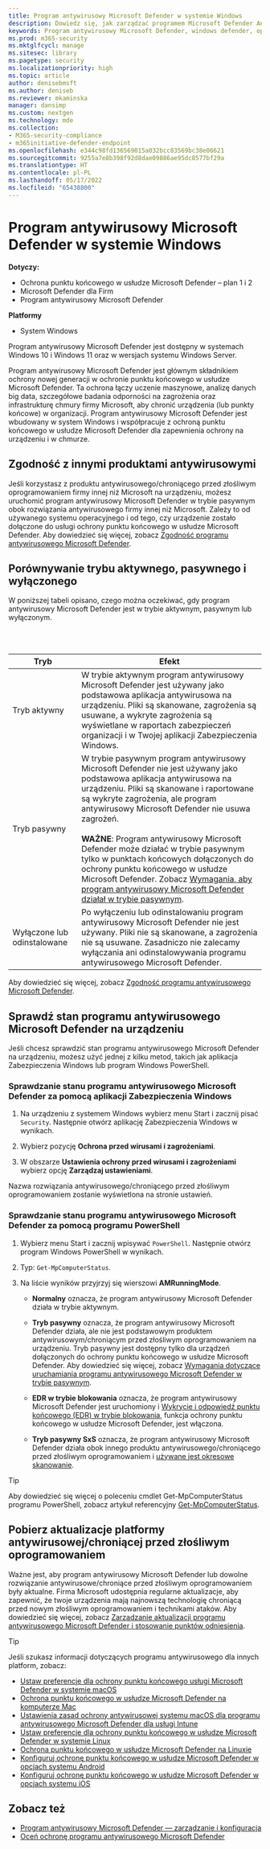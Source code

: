 ```yaml
---
title: Program antywirusowy Microsoft Defender w systemie Windows
description: Dowiedz się, jak zarządzać programem Microsoft Defender Antivirus, wbudowanej ochrony przed złośliwym oprogramowaniem i wirusami oraz jak go konfigurować i używać.
keywords: Program antywirusowy Microsoft Defender, windows defender, oprogramowanie chroniące przed złośliwym oprogramowaniem, scep, system center endpoint protection, system center configuration manager, wirus, złośliwe oprogramowanie, zagrożenie, wykrywanie, ochrona, zabezpieczenia
ms.prod: m365-security
ms.mktglfcycl: manage
ms.sitesec: library
ms.pagetype: security
ms.localizationpriority: high
ms.topic: article
author: denisebmsft
ms.author: deniseb
ms.reviewer: mkaminska
manager: dansimp
ms.custom: nextgen
ms.technology: mde
ms.collection:
- M365-security-compliance
- m365initiative-defender-endpoint
ms.openlocfilehash: e344c98fd136569015a032bcc83569bc38e06621
ms.sourcegitcommit: 9255a7e8b398f92d8dae09886ae95dc8577bf29a
ms.translationtype: HT
ms.contentlocale: pl-PL
ms.lasthandoff: 05/17/2022
ms.locfileid: "65438800"
---
```

# <a name="microsoft-defender-antivirus-in-windows"></a>Program antywirusowy Microsoft Defender w systemie Windows

**Dotyczy:**

- Ochrona punktu końcowego w usłudze Microsoft Defender – plan 1 i 2
- Microsoft Defender dla Firm
- Program antywirusowy Microsoft Defender

**Platformy**
- System Windows 

Program antywirusowy Microsoft Defender jest dostępny w systemach Windows 10 i Windows 11 oraz w wersjach systemu Windows Server.

Program antywirusowy Microsoft Defender jest głównym składnikiem ochrony nowej generacji w ochronie punktu końcowego w usłudze Microsoft Defender. Ta ochrona łączy uczenie maszynowe, analizę danych big data, szczegółowe badania odporności na zagrożenia oraz infrastrukturę chmury firmy Microsoft, aby chronić urządzenia (lub punkty końcowe) w organizacji. Program antywirusowy Microsoft Defender jest wbudowany w system Windows i współpracuje z ochroną punktu końcowego w usłudze Microsoft Defender dla zapewnienia ochrony na urządzeniu i w chmurze.

## <a name="compatibility-with-other-antivirus-products"></a>Zgodność z innymi produktami antywirusowymi

Jeśli korzystasz z produktu antywirusowego/chroniącego przed złośliwym oprogramowaniem firmy innej niż Microsoft na urządzeniu, możesz uruchomić program antywirusowy Microsoft Defender w trybie pasywnym obok rozwiązania antywirusowego firmy innej niż Microsoft. Zależy to od używanego systemu operacyjnego i od tego, czy urządzenie zostało dołączone do usługi ochrony punktu końcowego w usłudze Microsoft Defender. Aby dowiedzieć się więcej, zobacz [Zgodność programu antywirusowego Microsoft Defender](microsoft-defender-antivirus-compatibility.md).

## <a name="comparing-active-mode-passive-mode-and-disabled-mode"></a>Porównywanie trybu aktywnego, pasywnego i wyłączonego

W poniższej tabeli opisano, czego można oczekiwać, gdy program antywirusowy Microsoft Defender jest w trybie aktywnym, pasywnym lub wyłączonym.

<br/><br/>

| Tryb | Efekt |
|---|---|
| Tryb aktywny | W trybie aktywnym program antywirusowy Microsoft Defender jest używany jako podstawowa aplikacja antywirusowa na urządzeniu. Pliki są skanowane, zagrożenia są usuwane, a wykryte zagrożenia są wyświetlane w raportach zabezpieczeń organizacji i w Twojej aplikacji Zabezpieczenia Windows. |
| Tryb pasywny | W trybie pasywnym program antywirusowy Microsoft Defender nie jest używany jako podstawowa aplikacja antywirusowa na urządzeniu. Pliki są skanowane i raportowane są wykryte zagrożenia, ale program antywirusowy Microsoft Defender nie usuwa zagrożeń. <br/><br/> **WAŻNE**: Program antywirusowy Microsoft Defender może działać w trybie pasywnym tylko w punktach końcowych dołączonych do ochrony punktu końcowego w usłudze Microsoft Defender. Zobacz [Wymagania, aby program antywirusowy Microsoft Defender działał w trybie pasywnym](microsoft-defender-antivirus-compatibility.md#requirements-for-microsoft-defender-antivirus-to-run-in-passive-mode). |
| Wyłączone lub odinstalowane | Po wyłączeniu lub odinstalowaniu program antywirusowy Microsoft Defender nie jest używany. Pliki nie są skanowane, a zagrożenia nie są usuwane. Zasadniczo nie zalecamy wyłączania ani odinstalowywania programu antywirusowego Microsoft Defender. |

Aby dowiedzieć się więcej, zobacz [Zgodność programu antywirusowego Microsoft Defender](microsoft-defender-antivirus-compatibility.md).

## <a name="check-the-state-of-microsoft-defender-antivirus-on-your-device"></a>Sprawdź stan programu antywirusowego Microsoft Defender na urządzeniu

Jeśli chcesz sprawdzić stan programu antywirusowego Microsoft Defender na urządzeniu, możesz użyć jednej z kilku metod, takich jak aplikacja Zabezpieczenia Windows lub program Windows PowerShell.

### <a name="use-the-windows-security-app-to-check-status-of-microsoft-defender-antivirus"></a>Sprawdzanie stanu programu antywirusowego Microsoft Defender za pomocą aplikacji Zabezpieczenia Windows

1. Na urządzeniu z systemem Windows wybierz menu Start i zacznij pisać `Security`. Następnie otwórz aplikację Zabezpieczenia Windows w wynikach.

2. Wybierz pozycję **Ochrona przed wirusami i zagrożeniami**.

3. W obszarze **Ustawienia ochrony przed wirusami i zagrożeniami** wybierz opcję **Zarządzaj ustawieniami**.

Nazwa rozwiązania antywirusowego/chroniącego przed złośliwym oprogramowaniem zostanie wyświetlona na stronie ustawień.

### <a name="use-powershell-to-check-status-of-microsoft-defender-antivirus"></a>Sprawdzanie stanu programu antywirusowego Microsoft Defender za pomocą programu PowerShell

1. Wybierz menu Start i zacznij wpisywać `PowerShell`. Następnie otwórz program Windows PowerShell w wynikach.

2. Typ: `Get-MpComputerStatus`.

3. Na liście wyników przyjrzyj się wierszowi **AMRunningMode**.

   - **Normalny** oznacza, że program antywirusowy Microsoft Defender działa w trybie aktywnym.

   - **Tryb pasywny** oznacza, że program antywirusowy Microsoft Defender działa, ale nie jest podstawowym produktem antywirusowym/chroniącym przed złośliwym oprogramowaniem na urządzeniu. Tryb pasywny jest dostępny tylko dla urządzeń dołączonych do ochrony punktu końcowego w usłudze Microsoft Defender. Aby dowiedzieć się więcej, zobacz [Wymagania dotyczące uruchamiania programu antywirusowego Microsoft Defender w trybie pasywnym](microsoft-defender-antivirus-compatibility.md#requirements-for-microsoft-defender-antivirus-to-run-in-passive-mode).

   - **EDR w trybie blokowania** oznacza, że program antywirusowy Microsoft Defender jest uruchomiony i [Wykrycie i odpowiedź punktu końcowego (EDR) w trybie blokowania](edr-in-block-mode.md), funkcja ochrony punktu końcowego w usłudze Microsoft Defender, jest włączona.

   - **Tryb pasywny SxS** oznacza, że program antywirusowy Microsoft Defender działa obok innego produktu antywirusowego/chroniącego przed złośliwym oprogramowaniem i [ używane jest okresowe skanowanie](limited-periodic-scanning-microsoft-defender-antivirus.md).

> [!TIP]
> Aby dowiedzieć się więcej o poleceniu cmdlet Get-MpComputerStatus programu PowerShell, zobacz artykuł referencyjny [Get-MpComputerStatus](/powershell/module/defender/get-mpcomputerstatus).

## <a name="get-your-antivirusantimalware-platform-updates"></a>Pobierz aktualizacje platformy antywirusowej/chroniącej przed złośliwym oprogramowaniem

Ważne jest, aby program antywirusowy Microsoft Defender lub dowolne rozwiązanie antywirusowe/chroniące przed złośliwym oprogramowaniem były aktualne. Firma Microsoft udostępnia regularne aktualizacje, aby zapewnić, że twoje urządzenia mają najnowszą technologię chroniącą przed nowym złośliwym oprogramowaniem i technikami ataków. Aby dowiedzieć się więcej, zobacz [Zarządzanie aktualizacji programu antywirusowego Microsoft Defender i stosowanie punktów odniesienia](manage-updates-baselines-microsoft-defender-antivirus.md).

> [!TIP]
> Jeśli szukasz informacji dotyczących programu antywirusowego dla innych platform, zobacz:
> - [Ustaw preferencje dla ochrony punktu końcowego usługi Microsoft Defender w systemie macOS](mac-preferences.md)
> - [Ochrona punktu końcowego w usłudze Microsoft Defender na komputerze Mac](microsoft-defender-endpoint-mac.md)
> - [Ustawienia zasad ochrony antywirusowej systemu macOS dla programu antywirusowego Microsoft Defender dla usługi Intune](/mem/intune/protect/antivirus-microsoft-defender-settings-macos)
> - [Ustaw preferencje dla ochrony punktu końcowego w usłudze Microsoft Defender w systemie Linux](linux-preferences.md)
> - [Ochrona punktu końcowego w usłudze Microsoft Defender na Linuxie](microsoft-defender-endpoint-linux.md)
> - [Konfiguruj ochronę punktu końcowego w usłudze Microsoft Defender w opcjach systemu Android](android-configure.md)
> - [Konfiguruj ochronę punktu końcowego w usłudze Microsoft Defender w opcjach systemu iOS](ios-configure-features.md)

## <a name="see-also"></a>Zobacz też

- [Program antywirusowy Microsoft Defender — zarządzanie i konfiguracja](configuration-management-reference-microsoft-defender-antivirus.md)
- [Oceń ochronę programu antywirusowego Microsoft Defender](evaluate-microsoft-defender-antivirus.md)
